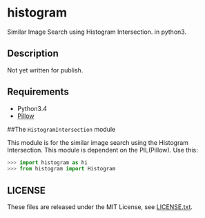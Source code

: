 # histogram
Similar Image Search using Histogram Intersection. in python3.

## Description
Not yet written for publish.

## Requirements
* Python3.4
* [Pillow](http://pillow.readthedocs.org/ "Pillow Documents")

##The `HistogramIntersection` module

This module is for the similar image search using the Histogram Intersection.
This module is dependent on the PIL(Pillow). Use this:

```python
>>> import histogram as hi
>>> from histogram import Histogram
```

## LICENSE
These files are released under the MIT License, see [LICENSE.txt](LICENSE.txt).
